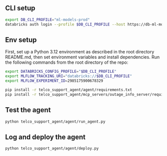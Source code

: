 ## CLI setup

```bash
export DB_CLI_PROFILE="ml-models-prod" 
databricks auth login --profile $DB_CLI_PROFILE --host https://db-ml-models-prod-us-west.cloud.databricks.com
```

## Env setup
First, set up a Python 3.12 environment as described in the root directory README.md, then set environment 
variables and install dependencies. Run the following commands from the root directory of the repo:

```bash
export DATABRICKS_CONFIG_PROFILE="$DB_CLI_PROFILE"
export MLFLOW_TRACKING_URI="databricks://$DB_CLI_PROFILE"
export MLFLOW_EXPERIMENT_ID=2985175900678329

pip install -r telco_support_agent/agent/requirements.txt
pip install -r telco_support_agent/mcp_servers/outage_info_server/requirements.txt
```

## Test the agent

```bash
python telco_support_agent/agent/run_agent.py
```

## Log and deploy the agent

```bash
python telco_support_agent/agent/deploy.py
```
